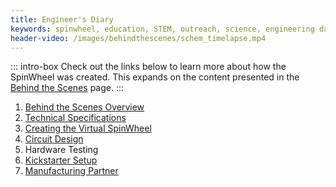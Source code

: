 ```yaml
---
title: Engineer's Diary
keywords: spinwheel, education, STEM, outreach, science, engineering day, electronics, computer science, physics, creators, getting started, resources
header-video: /images/behindthescenes/schem_timelapse.mp4
---
```


::: intro-box
Check out the links below to learn more about how the SpinWheel was created. This expands on the content presented in the [Behind the Scenes](/behindthescenes) page.
:::


1. [Behind the Scenes Overview](/behindthescenes_long/)
2. [Technical Specifications](/specs)
3. [Creating the Virtual SpinWheel](/transpile)
4. [Circuit Design](/circuitdesign)
5. Hardware Testing
6. [Kickstarter Setup](/kicstartersetup)
7. [Manufacturing Partner](/manufacturing)
